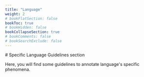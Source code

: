 ```yaml
---
title: "Language"
weight: 2
# bookFlatSection: false
bookToc: true
# bookHidden: false
bookCollapseSection: true
# bookComments: false
# bookSearchExclude: false
---
```


# Specific Language Guidelines section


Here, you will find some guidelines to annotate language's specific phenomena. 